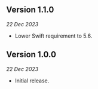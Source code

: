 Version 1.1.0
-------------
_22 Dec 2023_

- Lower Swift requirement to 5.6.


Version 1.0.0
-------------
_22 Dec 2023_

- Initial release.
